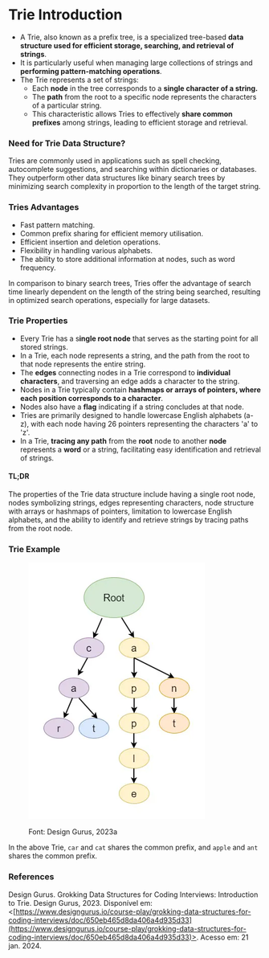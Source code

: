 # Trie Introduction

* A Trie, also known as a prefix tree, is a specialized tree-based **data structure used for efficient storage, searching, and retrieval of strings**.
* It is particularly useful when managing large collections of strings and **performing pattern-matching operations**.
* The Trie represents a set of strings:
  * Each **node** in the tree corresponds to a **single character of a string.**&#x20;
  * The **path** from the root to a specific node represents the characters of a particular string.&#x20;
  * This characteristic allows Tries to effectively **share common prefixes** among strings, leading to efficient storage and retrieval.



### Need for Trie Data Structure?

Tries are commonly used in applications such as spell checking, autocomplete suggestions, and searching within dictionaries or databases. They outperform other data structures like binary search trees by minimizing search complexity in proportion to the length of the target string.



### Tries Advantages

* Fast pattern matching.
* Common prefix sharing for efficient memory utilisation.
* Efficient insertion and deletion operations.
* Flexibility in handling various alphabets.
* The ability to store additional information at nodes, such as word frequency.

In comparison to binary search trees, Tries offer the advantage of search time linearly dependent on the length of the string being searched, resulting in optimized search operations, especially for large datasets.



### Trie Properties

* Every Trie has a s**ingle root node** that serves as the starting point for all stored strings.
* In a Trie, each node represents a string, and the path from the root to that node represents the entire string.
* The **edges** connecting nodes in a Trie correspond to **individual characters**, and traversing an edge adds a character to the string.
* Nodes in a Trie typically contain **hashmaps or arrays of pointers, where each position corresponds to a character**.&#x20;
* Nodes also have a **flag** indicating if a string concludes at that node.
* Tries are primarily designed to handle lowercase English alphabets (a-z), with each node having 26 pointers representing the characters 'a' to 'z'.
* In a Trie, **tracing any path** from the **root** node to another **node** represents a **word** or a string, facilitating easy identification and retrieval of strings.



#### TL;DR

The properties of the Trie data structure include having a single root node, nodes symbolizing strings, edges representing characters, node structure with arrays or hashmaps of pointers, limitation to lowercase English alphabets, and the ability to identify and retrieve strings by tracing paths from the root node.



### Trie Example

<figure><img src="../../.gitbook/assets/image.png" alt=""><figcaption><p>Font: Design Gurus, 2023a</p></figcaption></figure>

In the above Trie, `car` and `cat` shares the common prefix, and `apple` and `ant` shares the common prefix.



### References

Design Gurus. Grokking Data Structures for Coding Interviews: Introduction to Trie. Design Gurus, 2023. Disponível em: <[https://www.designgurus.io/course-play/grokking-data-structures-for-coding-interviews/doc/650eb465d8da406a4d935d33](https://www.designgurus.io/course-play/grokking-data-structures-for-coding-interviews/doc/650eb465d8da406a4d935d33)>. Acesso em: 21 jan. 2024.

